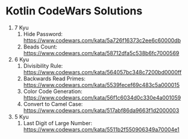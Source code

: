 # Kotlin CodeWars Solutions

1. 7 Kyu
    1. Hide Password: https://www.codewars.com/kata/5a726f16373c2ee6c60000db
    2. Beads Count: https://www.codewars.com/kata/58712dfa5c538b6fc7000569
2. 6 Kyu
    1. Divisibility Rule: https://www.codewars.com/kata/564057bc348c7200bd0000ff
    2. Backwards Read Primes: https://www.codewars.com/kata/5539fecef69c483c5a000015
    3. Color Code Generation: https://www.codewars.com/kata/56f1c6034d0c330e4a001059
    4. Convert to Camel Case: https://www.codewars.com/kata/517abf86da9663f1d2000003
3. 5 Kyu
    1. Last Digit of Large Number: https://www.codewars.com/kata/5511b2f550906349a70004e1
